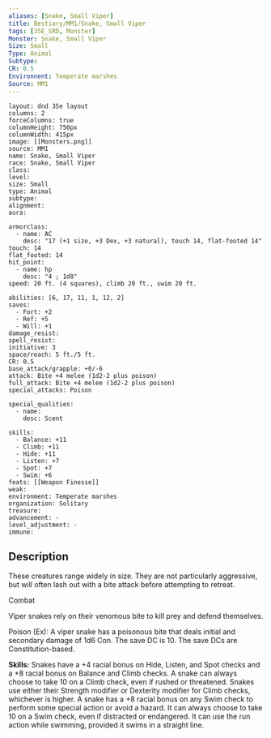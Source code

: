 ```yaml
---
aliases: [Snake, Small Viper]
title: Bestiary/MM1/Snake, Small Viper
tags: [35E_SRD, Monster]
Monster: Snake, Small Viper
Size: Small
Type: Animal
Subtype: 
CR: 0.5
Environnent: Temperate marshes
Source: MM1
---
```


```statblock
layout: dnd 35e layout
columns: 2
forceColumns: true
columnHeight: 750px
columnWidth: 415px
image: [[Monsters.png]]
source: MM1
name: Snake, Small Viper
race: Snake, Small Viper
class: 
level: 
size: Small
type: Animal
subtype: 
alignment: 
aura: 

armorclass:
  - name: AC
    desc: "17 (+1 size, +3 Dex, +3 natural), touch 14, flat-footed 14"
touch: 14
flat_footed: 14
hit_point:
  - name: hp
    desc: "4 ; 1d8"
speed: 20 ft. (4 squares), climb 20 ft., swim 20 ft.

abilities: [6, 17, 11, 1, 12, 2]
saves:
  - Fort: +2
  - Ref: +5
  - Will: +1
damage_resist: 
spell_resist: 
initiative: 3
space/reach: 5 ft./5 ft.
CR: 0.5
base_attack/grapple: +0/-6
attack: Bite +4 melee (1d2-2 plus poison)
full_attack: Bite +4 melee (1d2-2 plus poison)
special_attacks: Poison

special_qualities:
  - name: 
    desc: Scent

skills:
  - Balance: +11
  - Climb: +11
  - Hide: +11
  - Listen: +7
  - Spot: +7
  - Swim: +6
feats: [[Weapon Finesse]]
weak: 
environment: Temperate marshes
organization: Solitary
treasure: 
advancement: -
level_adjustment: -
immune: 
```

## Description

<p>These creatures range widely in size. They are not particularly aggressive, but will often lash out with a bite attack before attempting to retreat.</p>
<p>Combat</p>
<p>Viper snakes rely on their venomous bite to kill prey and defend themselves.</p>
<p>Poison (Ex): A viper snake has a poisonous bite that deals initial and secondary damage of 1d6 Con. The save DC is 10. The save DCs are Constitution-based.</p>
<p>
            <b>Skills:</b> Snakes have a +4 racial bonus on Hide, Listen, and Spot checks and a +8 racial bonus on Balance and Climb checks. A snake can always choose to take 10 on a Climb check, even if rushed or threatened. Snakes use either their Strength modifier or Dexterity modifier for Climb checks, whichever is higher. A snake has a +8 racial bonus on any Swim check to perform some special action or avoid a hazard. It can always choose to take 10 on a Swim check, even if distracted or endangered. It can use the run action while swimming, provided it swims in a straight line.</p>